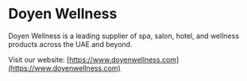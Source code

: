 # Doyen Wellness

Doyen Wellness is a leading supplier of spa, salon, hotel, and wellness products across the UAE and beyond.

Visit our website: [https://www.doyenwellness.com](https://www.doyenwellness.com)
